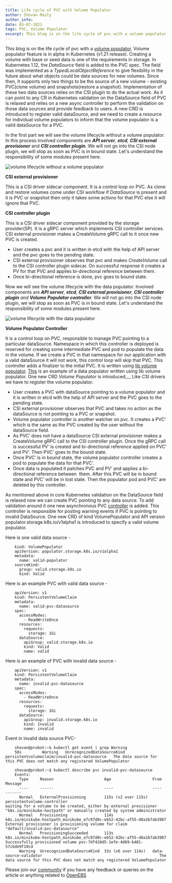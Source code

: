 ```yaml
---
title: Life cycle of PVC with Volume Populator
author: Shovan Maity
author_info: 
date: 05-07-2021
tags: PVC, Volume Populator
excerpt: This blog is on the life cycle of pvc with a volume populator. Volume populator feature is in alpha in Kubernetes (v1.21 release). Creating a volume with base or seed data is one of the requirements in storage.
---
```


This blog is on the life cycle of pvc with a [volume populator](https://github.com/kubernetes/enhancements/tree/master/keps/sig-storage/1495-volume-populators). Volume populator feature is in alpha in Kubernetes (v1.21 release). Creating a volume with base or seed data is one of the requirements in storage. In Kubernetes 1.12, the _DataSource_ field is added to the PVC spec. The field was implemented as a _TypedLocalObjectReference_ to give flexibility in the future about what objects could be data sources for new volumes. Since then, it supports only two things to be the source of a new volume - existing PVC(clone volume) and snapshots(restore a snapshot). Implementation of these two data sources relies on the CSI plugin to do the actual work. As it can point to any CR in Kubernetes validation on the DataSource field of PVC is relaxed and relies on a new async controller to perform the validation on those data sources and provide feedback to users. A new CRD is introduced to register valid dataSource, and we need to create a resource for individual volume populators to inform that the volume populator is a valid dataSource for a PVC.

In the first part we will see the volume lifecycle without a volume populator. In this process involved components are _**API server**, **etcd**, **CSI external provisioner**_ and _**CSI controller plugin**._ We will not go into the CSI node plugin, we will stop as soon as PVC is in bound state. Let's understand the responsibility of some modules present here.

![volume lifecycle without a volume populator](https://lh6.googleusercontent.com/rX9n7NSjDPiwL0xf1YR0hfOF0pf5TY7qgzMrKhhQyARxREFOUakXS0aAWFZ4Y1MKE7b6tUZ33iYVidZdPyOXPhgW0G60lmIGZOz5KadBJaQirYK6pjTWUix2Hvk4laXXzFPfg803)

**CSI external provisioner**

This is a CSI driver sidecar component. It is a control loop on PVC. As clone and restore volumes come under CSI workflow if _DataSource_ is present and it is PVC or snapshot then only it takes some actions for that PVC else it will ignore that PVC.

**CSI controller plugin**

This is a CSI driver sidecar component provided by the storage provider(SP). It is a gRPC server which implements CSI controller services. CSI external provisioner makes a CreateVolume gRPC call to it once new PVC is created.

*   User creates a pvc and it is written in etcd with the help of API server and the pvc goes to the pending state.
*   CSI external provisioner observes that pvc and makes _CreateVolume_ call to the CSI controller plugin sidecar. On successful response it creates a PV for that PVC and applies bi-directional reference between them.
*   Once bi-directional reference is done, pvc goes to bound state.

Now we will see the volume lifecycle with the data populator. Involved components are _**API server**, **etcd**, **CSI external provisioner**, **CSI controller plugin** and **Volume Populator controller**._ We will not go into the CSI node plugin, we will stop as soon as PVC is in bound state. Let's understand the responsibility of some modules present here.  

![volume lifecycle with the data populator](https://lh4.googleusercontent.com/-uuZ8z1w6y-jGSOomfn_VuIQt_6nOtOUv11fS1Qac0p7FhneZMM617gfjf49ek-YKiKVHpEYqbc2787UhIvxq7lTeVm4OKCsMFwdy_iZ-fNpzrgqaU4RP2864LNlcTC0JWKCeXoF)

**Volume Populator Controller**

It is a control loop on PVC, responsible to manage PVC pointing to a particular dataSource. Namespace in which this controller is deployed is reserved for creating some intermediate PVC and pod to populate the data in the volume. If we create a PVC in that namespace for our application with a valid dataSource it will not work, this control loop will skip that PVC. This controller adds a finalizer to the initial PVC. It is written using [lib volume populator](https://github.com/kubernetes-csi/lib-volume-populator). [This](https://github.com/kubernetes-csi/lib-volume-populator/tree/master/example/hello-populator) is an example of a data populator written using lib volume populator. One new CRD _Volume Populator_ is introduced_._ Like CSI drivers we have to register the volume populator.

*   User creates a PVC with dataSource pointing to a volume populator and it is written in etcd with the help of API server and the PVC goes to the pending state.
*   CSI external provisioner observes that PVC and takes no action as the dataSource is not pointing to a PVC or snapshot.
*   Volume populator controller is another watcher on pvc. It creates a PVC’ which is the same as the PVC created by the user without the dataSource field.
*   As PVC’ does not have a dataSource CSI external provisioner makes a CreateVolume gRPC call to the CSI controller plugin. Once the gRPC call is successful PV’ is created and bi-directional reference applied on PVC’ and PV’. Then PVC’ goes to the bound state.
*   Once PVC’ is in bound state, the volume populator controller creates a pod to populate the data for that PVC’.
*   Once data is populated it patches PVC and PV’ and applies a bi-directional reference between  them. After this PVC will be in bound state and PVC’ will be in lost state. Then the populator pod and PVC’ are deleted by this controller.

As mentioned above in core Kubernetes validation on the DataSource field is relaxed now we can create PVC pointing to any data source. To add validation around it one new asynchronous PVC [controller](https://github.com/kubernetes-csi/volume-data-source-validator) is added. This controller is responsible for posting warning events if PVC is pointing to invalid DataSource. One new CRD of kind VolumePopulator and API version populator.storage.k8s.io/v1alpha1 is introduced to specify a valid volume populator.

Here is one valid data source -

```
    kind: VolumePopulator
    apiVersion: populator.storage.k8s.io/v1alpha1
    metadata:
      name: valid-populator
    sourceKind:
      group: valid.storage.k8s.io
      kind: Valid
```

Here is an example PVC with valid data source -

```
    apiVersion: v1
    kind: PersistentVolumeClaim
    metadata:
      name: valid-pvc-datasource
    spec:
      accessModes:
        - ReadWriteOnce
      resources:
        requests:
          storage: 1Gi
      dataSource:
        apiGroup: valid.storage.k8s.io
        kind: Valid
        name: valid
```

Here is an example of PVC with invalid data source -

```
    apiVersion: v1
    kind: PersistentVolumeClaim
    metadata:
      name: invalid-pvc-datasource
    spec:
      accessModes:
        - ReadWriteOnce
      resources:
        requests:
          storage: 1Gi
      dataSource:
        apiGroup: invalid.storage.k8s.io
        kind: Invalid
        name: invalid
```

Event in invalid data source PVC-

```
    shovan@probot:~$ kubectl get event | grep Warning
    58s         Warning   UnrecognizedDataSourceKind   persistentvolumeclaim/invalid-pvc-datasource   The data source for this PVC does not match any registered VolumePopulator

    shovan@probot:~$ kubectl describe pvc invalid-pvc-datasource
    Events:
      Type     Reason                      Age                  From                                                                    Message
      ----     ------                      ----                 ----                                                                    -------
      Normal   ExternalProvisioning        115s (x2 over 115s)  persistentvolume-controller                                             waiting for a volume to be created, either by external provisioner "k8s.io/minikube-hostpath" or manually created by system administrator
      Normal   Provisioning                114s                 k8s.io/minikube-hostpath_minikube_e7c97d0c-eb52-42bc-af55-d8a167ab3987  External provisioner is provisioning volume for claim "default/invalid-pvc-datasource"
      Normal   ProvisioningSucceeded       113s                 k8s.io/minikube-hostpath_minikube_e7c97d0c-eb52-42bc-af55-d8a167ab3987  Successfully provisioned volume pvc-7df410d5-1efe-4d69-b481-57cbde9f10cd
      Warning  UnrecognizedDataSourceKind  33s (x6 over 114s)   data-source-validator                                                   The data source for this PVC does not match any registered VolumePopulator
```

Please join our [community](https://openebs.io/community) if you have any feedback or queries on the article or anything related to [OpenEBS](https://openebs.io/)
